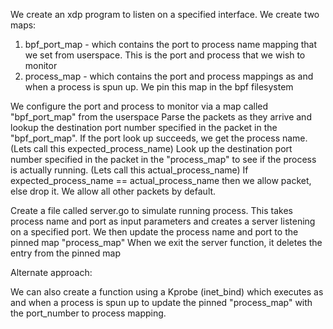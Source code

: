 We create an xdp program to listen on a specified interface. 
We create two maps:

1. bpf_port_map - which contains the port to process name mapping that we set from userspace. This is the port and process that we wish to monitor
2. process_map - which contains the port and process mappings as and when a process is spun up. We pin this map in the bpf filesystem
   
We configure the port and process to monitor via a map called "bpf_port_map" from the userspace
Parse the packets as they arrive and lookup the destination port number specified in the packet in the "bpf_port_map". If the port look up succeeds, we get the process name. (Lets call this expected_process_name)
Look up the destination port number specified in the packet in the "process_map" to see if the process is actually running. (Lets call this actual_process_name)
If expected_process_name == actual_process_name then we allow packet, else drop it. 
We allow all other packets by default. 



Create a file called server.go to simulate running process. This takes process name and port as input parameters and creates a server listening on a specified port. 
We then update the process name and port to the pinned map "process_map"
When we exit the server function, it deletes the entry from the pinned map




Alternate approach:

We can also create a function using a Kprobe (inet_bind) which executes as and when a process is spun up to update the pinned "process_map" with the port_number to process mapping. 
